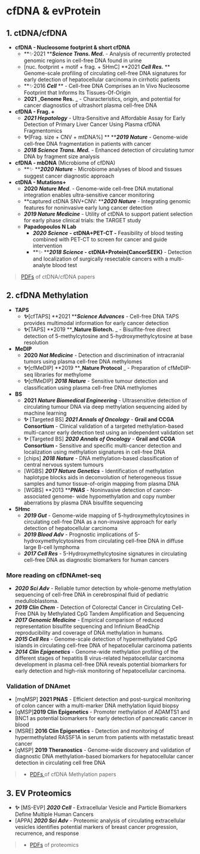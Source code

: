 # cfDNA & evProtein

## 1. ctDNA/cfDNA

* **cfDNA - Nucleosome footprint & short cfDNA**
  * **✨2021 **_**Science Trans. Med.**_ - Analysis of recurrently protected genomic regions in cell-free DNA found in urine
  * \[nuc. footprint + motif + frag. + 5HmC] **2021 **_**Cell Res.**_** ** Genome-scale profiling of circulating cell-free DNA signatures for early detection of hepatocellular carcinoma in cirrhotic patients
  * **✨2016 **_**Cell**_** ** - Cell-free DNA Comprises an In Vivo Nucleosome Footprint that Informs Its Tissues-Of-Origin
  * **2021** _**Genome Res.** _ - Characteristics, origin, and potential for cancer diagnostics of ultrashort plasma cell-free DNA
* **cfDNA - Frag. +**&#x20;
  * _**2021 Hepatology**_ - Ultra‐Sensitive and Affordable Assay for Early Detection of Primary Liver Cancer Using Plasma cfDNA Fragmentomics
  * **✨**\[Frag. size + CNV + mtDNA%] ** **_**2019 Nature**_ - Genome-wide cell-free DNA fragmentation in patients with cancer&#x20;
  * _**2018 Science Trans. Med.**_ - Enhanced detection of circulating tumor DNA by fragment size analysis
* **cfDNA - mbDNA** (Microbiome of cfDNA)
  * **✨ **_**2020 Nature**_ - Microbiome analyses of blood and tissues suggest cancer diagnostic approach&#x20;
* **ctDNA - Mutations+**&#x20;
  * **2020** _**Nature Med**_. - Genome-wide cell-free DNA mutational integration enables ultra-sensitive cancer monitoring
  * **captured ctDNA SNV+CNV: **_**2020 Nature**_ - Integrating genomic features for noninvasive early lung cancer detection
  * _**2019 Nature Medicine**_ - Utility of ctDNA to support patient selection for early phase clinical trials: the TARGET study
  * **Papadopoulos N Lab**
    * _**2020 Science -**_ **ctDNA+PET-CT -** Feasibility of blood testing combined with PET-CT to screen for cancer and guide intervention
    * **✨ **_**2018 Science -**_ **ctDNA+Protein(CancerSEEK)** - Detection and localization of surgically resectable cancers with a multi-analyte blood test

> [PDFs](https://cloud.tsinghua.edu.cn/d/f72ee6992a1e4ec78044/?p=%2FcfDNA\&mode=list) of ctDNA/cfDNA papers

## **2. cfDNA Methylation**

* **TAPS**
  * **✨**\[cfTAPS] **2021 **_**Science Advances**_ - Cell-free DNA TAPS provides multimodal information for early cancer detection
  * **✨**\[TAPS] **2019 **_**Nature Biotech.** _ - Bisulfite-free direct detection of 5-methylcytosine and 5-hydroxymethylcytosine at base resolution
* **MeDIP**
  * **2020** _**Nat Medicine**_ - Detection and discrimination of intracranial tumors using plasma cell-free DNA methylomes
  * **✨**\[cfMeDIP] **2019 **_**Nature Protocol** _ - Preparation of cfMeDIP-seq libraries for methylome
  * **✨**\[cfMeDIP] _**2018 Nature**_ - Sensitive tumour detection and classification using plasma cell-free DNA methylomes
* **BS**&#x20;
  * **2021** _**Nature Biomedical Engineering**_ - Ultrasensitive detection of circulating tumour DNA via deep methylation sequencing aided by machine learning
  * **✨** \[Targeted BS] _**2021 Annals of Oncology**_ - **Grail and CCGA Consortium** - Clinical validation of a targeted methylation-based multi-cancer early detection test using an independent validation set
  * **✨** \[Targeted BS] _**2020 Annals of Oncology**_ - **Grail and CCGA Consortium -** Sensitive and specific multi-cancer detection and localization using methylation signatures in cell-free DNA
  * \[chips] _**2018 Nature**_ - DNA methylation-based classification of central nervous system tumours
  * \[WGBS] _**2017 Nature Genetics**_ -  Identification of methylation haplotype blocks aids in deconvolution of heterogeneous tissue samples and tumor tissue-of-origin mapping from plasma DNA
  * \[WGBS] **2013 **_**PNAS**_ - Noninvasive detection of cancer-associated genome- wide hypomethylation and copy number aberrations by plasma DNA bisulfite sequencing
* **5Hmc**
  * _**2019 Gut**_ - Genome-wide mapping of 5-hydroxymethylcytosines in circulating cell-free DNA as a non-invasive approach for early detection of hepatocellular carcinoma
  * _**2019 Blood Adv**_ - Prognostic implications of 5-hydroxymethylcytosines from circulating cell-free DNA in diffuse large B-cell lymphoma
  * _**2017 Cell Res**_ - 5-Hydroxymethylcytosine signatures in circulating cell-free DNA as diagnostic biomarkers for human cancers

### More reading on cfDNAmet-seq

* _**2020 Sci Adv**_ - Reliable tumor detection by whole-genome methylation sequencing of cell-free DNA in cerebrospinal fluid of pediatric medulloblastoma.&#x20;
* _**2019 Clin Chem**_ - Detection of Colorectal Cancer in Circulating Cell-Free DNA by Methylated CpG Tandem Amplification and Sequencing
* _**2017 Genomic Medicine**_ - Empirical comparison of reduced representation bisulfite sequencing and Infinium BeadChip reproducibility and coverage of DNA methylation in humans.
* _**2015 Cell Res**_ - Genome-scale detection of hypermethylated CpG islands in circulating cell-free DNA of hepatocellular carcinoma patients&#x20;
* _**2014 Clin Epigenetics**_ - Genome-wide methylation profiling of the different stages of hepatitis B virus-related hepatocellular carcinoma development in plasma cell-free DNA reveals potential biomarkers for early detection and high-risk monitoring of hepatocellular carcinoma.

### Validation of DNAmet

* \[mqMSP] **2021 PNAS** - Efficient detection and post-surgical monitoring of colon cancer with a multi-marker DNA methylation liquid biopsy
* \[qMSP]**2019  Clin Epigenetics** - Promoter methylation of ADAMTS1 and BNC1 as potential biomarkers for early detection of pancreatic cancer in blood
* \[MSRE] **2016 Clin Epigenetics**  - Detection and monitoring of hypermethylated RASSF1A in serum from patients with metastatic breast cancer
* \[qMSP] **2019 Theranostics** - Genome-wide discovery and validation of diagnostic DNA methylation-based biomarkers for hepatocellular cancer detection in circulating cell free DNA



> * [PDFs ](https://cloud.tsinghua.edu.cn/d/f72ee6992a1e4ec78044/?p=%2FcfDNA%2FcfDNA%20Methylation\&mode=list)of cfDNA Methylation papers

## 3. EV Proteomics

* **✨** \[MS-EVP] _**2020 Cell**_ - Extracellular Vesicle and Particle Biomarkers Define Multiple Human Cancers
* \[APPA] _**2020 Sci Adv** -_ Proteomic analysis of circulating extracellular vesicles identifies potential markers of breast cancer progression, recurrence, and response

> * [PDFs](https://cloud.tsinghua.edu.cn/d/f72ee6992a1e4ec78044/?p=%2FProteomics\&mode=list) of proteomics
